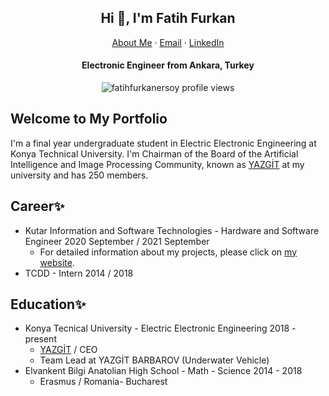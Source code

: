<p align="center">
  <h2 align="center">Hi 👋, I'm Fatih Furkan</h2>
</p>
<p align="center">
    <a href="https://fatihfurkanersoy.github.io">About Me</a>
    ·
    <a href="mailto:fatihfurkanersoy2@gmail.com">Email</a>
    ·
    <a href="https://linkedin.com/in/fatihfurkanersoy/">LinkedIn</a>
</p>
<p align="center">
  <h4 align="center">Electronic Engineer from Ankara, Turkey</h4>
</p>

<p align="center"> 
  <img align="center" src="https://komarev.com/ghpvc/?username=fatihfurkanersoy&color=blue&style=flat-square" alt="fatihfurkanersoy profile views" />
</p>

<!--
**fatihfurkanersoy/fatihfurkanersoy** is a ✨ _special_ ✨ repository because its `README.md` (this file) appears on your GitHub profile.

Here are some ideas to get you started:

- 🔭 I’m currently working on ...
- 🌱 I’m currently learning ...
- 👯 I’m looking to collaborate on ...
- 🤔 I’m looking for help with ...
- 💬 Ask me about ...
- 📫 How to reach me: ...
- 😄 Pronouns: ...
- ⚡ Fun fact: ...
-->
## Welcome to My Portfolio

I'm a final year undergraduate student in Electric Electronic Engineering at Konya Technical University.
I'm Chairman of the Board of the Artificial Intelligence and Image Processing Community, known as [YAZGİT](https://yazgit.com/) at my university and has 250 members.
## Career✨
- Kutar Information and Software Technologies - Hardware and Software Engineer 2020 September / 2021 September
    - For detailed information about my projects, please click on [my website](https://fatihfurkan.com/).
- TCDD - Intern 2014 / 2018
## Education✨
- Konya Tecnical University - Electric Electronic Engineering 2018 - present
    - [YAZGİT](https://yazgit.com/) / CEO
    - Team Lead at YAZGİT BARBAROV (Underwater Vehicle)
- Elvankent Bilgi Anatolian High School - Math - Science 2014 - 2018
    - Erasmus / Romania- Bucharest
